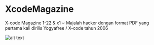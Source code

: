 # XcodeMagazine
X-code Magazine 1-22 &amp; x1 ~ Majalah hacker dengan format PDF yang pertama kali dirilis Yogyafree / X-code tahun 2006

![alt text](http://xcode.or.id/magazine2/xcode1.bmp)
